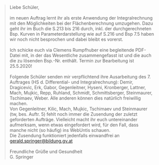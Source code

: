 > Liebe Schüler,<br><br>im neuen Auftrag lernt ihr als erste Anwendung der Integralrechnung mit den Möglichkeiten bei der Flächenberechnung umzugehen. Dazu geht ihr im Buch die S.213 bis 216 durch, inkl. der durchgerechneten Bsp. Kurven in Parameterdarstellung wie auf S.216 und Bsp 7.5 haben wir noch nicht besprochen und dabei bleibt es vorerst.<br><br>Ich schicke euch via Clemens Rumpfhuber eine begleitende PDF-Datei mit, in der das Wesentliche zusammengefasst ist und die auch die zu lösenden Bsp.-Nr. enthält. Termin zur Bearbeitung ist 25.5.2020!<br><br>Folgende Schüler senden mir verpflichtend ihre Ausarbeitung des 7. Auftrages (HS d. Differential- und Integralrechnung): Demir, Dragicevic, Erk, Gabor, Gegenleitner, Hyseni, Kronberger, Lattner, Mach, Mujkic, Repp, Ruhland, Schmidt, Schmittsberger, Steinmaurer, Tschimaev, Weber. Alle anderen können dies natürlich freiwillig machen.<br>Von Gegenleitner, Kilic, Mach, Mujkic, Tschimaev und Steinmaurer (tw, bes. Auftr. 5) fehlt noch immer die Zusendung der zuletzt geforderten Aufträge. Vielleicht macht ihr euch untereinander aufmerksam, wenn etwas eingefordert wird, für den Fall, dass manche nicht (so häufig) ins WebUntis schauen.<br>Die Zusendung funktioniert jedenfalls einwandfrei an gerald.springer@bildung.gv.at<br><br>Freundliche Grüße und Gesundheit<br>G. Springer
